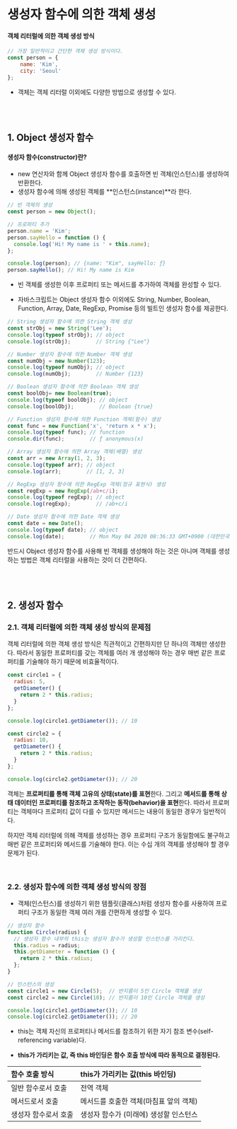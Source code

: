 # 생성자 함수에 의한 객체 생성

#### 객체 리터럴에 의한 객체 생성 방식

```javascript
// 가장 일반적이고 간단한 객체 생성 방식이다. 
const person = {
    name: 'Kim',
    city: 'Seoul'
};
```

- 객체는 객체 리터럴 이외에도 다양한 방법으로 생성할 수 있다.

<br>

<br>

## 1. Object 생성자 함수

#### 생성자 함수(constructor)란?

- new 연산자와 함께 Object 생성자 함수를 호출하면 빈 객체(인스턴스)를 생성하여 반환한다.
- 생성자 함수에 의해 생성된 객체를 **인스턴스(instance)**라 한다.

```javascript
// 빈 객체의 생성
const person = new Object();

// 프로퍼티 추가
person.name = 'Kim';
person.sayHello = function () {
  console.log('Hi! My name is ' + this.name);
};

console.log(person); // {name: "Kim", sayHello: ƒ}
person.sayHello(); // Hi! My name is Kim
```

- 빈 객체를 생성한 이후 프로퍼티 또는 메서드를 추가하여 객체를 완성할 수 있다.

- 자바스크립트는 Object 생성자 함수 이외에도 String, Number, Boolean, Function, Array, Date, RegExp, Promise 등의 빌트인 생성자 함수를 제공한다.

```javascript
// String 생성자 함수에 의한 String 객체 생성
const strObj = new String('Lee');
console.log(typeof strObj); // object
console.log(strObj);        // String {"Lee"}

// Number 생성자 함수에 의한 Number 객체 생성
const numObj = new Number(123);
console.log(typeof numObj); // object
console.log(numObj);        // Number {123}

// Boolean 생성자 함수에 의한 Boolean 객체 생성
const boolObj= new Boolean(true);
console.log(typeof boolObj); // object
console.log(boolObj);        // Boolean {true}

// Function 생성자 함수에 의한 Function 객체(함수) 생성
const func = new Function('x', 'return x * x');
console.log(typeof func); // function
console.dir(func);        // ƒ anonymous(x)

// Array 생성자 함수에 의한 Array 객체(배열) 생성
const arr = new Array(1, 2, 3);
console.log(typeof arr); // object
console.log(arr);        // [1, 2, 3]

// RegExp 생성자 함수에 의한 RegExp 객체(정규 표현식) 생성
const regExp = new RegExp(/ab+c/i);
console.log(typeof regExp); // object
console.log(regExp);        // /ab+c/i

// Date 생성자 함수에 의한 Date 객체 생성
const date = new Date();
console.log(typeof date); // object
console.log(date);        // Mon May 04 2020 08:36:33 GMT+0900 (대한민국 표준시
```

반드시 Object 생성자 함수를 사용해 빈 객체를 생성해야 하는 것은 아니며 객체를 생성하는 방법은 객체 리터럴을 사용하는 것이 더 간편하다. 

<br>

<br>

## 2. 생성자 함수

### 2.1. 객체 리터럴에 의한 객체 생성 방식의 문제점

객체 리터럴에 의한 객체 생성 방식은 직관적이고 간편하지만 단 하나의 객체만 생성한다. 따라서 동일한 프로퍼티를 갖는 객체를 여러 개 생성해야 하는 경우 매번 같은 프로퍼티를 기술해야 하기 때문에 비효율적이다.

```javascript
const circle1 = {
  radius: 5,
  getDiameter() {
    return 2 * this.radius;
  }
};

console.log(circle1.getDiameter()); // 10

const circle2 = {
  radius: 10,
  getDiameter() {
    return 2 * this.radius;
  }
};

console.log(circle2.getDiameter()); // 20
```

객체는 **프로퍼티를 통해 객체 고유의 상태(state)를 표현**한다. 그리고 **메서드를 통해 상태 데이터인 프로퍼티를 참조하고 조작하는 동작(behavior)을 표현**한다. 따라서 프로퍼티는 객체마다 프로퍼티 값이 다를 수 있지만 메서드는 내용이 동일한 경우가 일반적이다.

하지만 객체 리터럴에 의해 객체를 생성하는 경우 프로퍼티 구조가 동일함에도 불구하고 매번 같은 프로퍼티와 메서드를 기술해야 한다. 이는 수십 개의 객체를 생성해야 할 경우 문제가 된다.

<br>

### 2.2. 생성자 함수에 의한 객체 생성 방식의 장점

-  객체(인스턴스)를 생성하기 위한 템플릿(클래스)처럼 생성자 함수를 사용하여 프로퍼티 구조가 동일한 객체 여러 개를 간편하게 생성할 수 있다.

```javascript
// 생성자 함수
function Circle(radius) {
  // 생성자 함수 내부의 this는 생성자 함수가 생성할 인스턴스를 가리킨다.
  this.radius = radius;
  this.getDiameter = function () {
    return 2 * this.radius;
  };
}

// 인스턴스의 생성
const circle1 = new Circle(5);  // 반지름이 5인 Circle 객체를 생성
const circle2 = new Circle(10); // 반지름이 10인 Circle 객체를 생성

console.log(circle1.getDiameter()); // 10
console.log(circle2.getDiameter()); // 20
```

- this는 객체 자신의 프로퍼티나 메서드를 참조하기 위한 자기 참조 변수(self-referencing variable)다.

-  **this가 가리키는 값, 즉 this 바인딩은 함수 호출 방식에 따라 동적으로 결정된다.**

| 함수 호출 방식       | this가 가리키는 값(this 바인딩)        |
| :------------------- | :------------------------------------- |
| 일반 함수로서 호출   | 전역 객체                              |
| 메서드로서 호출      | 메서드를 호출한 객체(마침표 앞의 객체) |
| 생성자 함수로서 호출 | 생성자 함수가 (미래에) 생성할 인스턴스 |